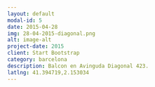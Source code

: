 ```yaml
---
layout: default
modal-id: 5
date: 2015-04-28
img: 28-04-2015-diagonal.png
alt: image-alt
project-date: 2015
client: Start Bootstrap
category: barcelona
description: Balcon en Avinguda Diagonal 423.
latlng: 41.394719,2.153034
---
```

